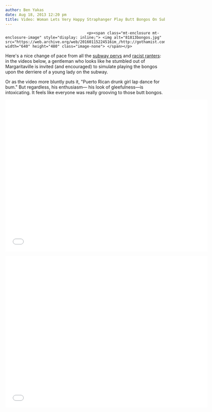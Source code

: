 ```yaml
---
author: Ben Yakas
date: Aug 18, 2013 12:20 pm
title: Video: Woman Lets Very Happy Straphanger Play Butt Bongos On Subway
---
```


	
										<p><span class="mt-enclosure mt-enclosure-image" style="display: inline;"> <img alt="81813bongos.jpg" src="https://web.archive.org/web/20160115224516im_/http://gothamist.com/attachments/byakas/81813bongos.jpg" width="640" height="480" class="image-none"> </span></p>

<p>Here&apos;s a nice change of pace from all the <a href="https://web.archive.org/web/20160115224516/http://gothamist.com/tags/subwayperv">subway pervs</a> and <a href="https://web.archive.org/web/20160115224516/http://gothamist.com/2013/04/06/video_preppy_drunk_racist_punishes.php">racist ranters</a>: in the videos below, a gentleman who looks like he stumbled out of Margaritaville is invited (and encouraged) to simulate playing the bongos upon the derriere of a young lady on the subway. </p>

<p>Or as the video more bluntly puts it, &quot;Puerto Rican drunk girl lap dance for bum.&quot; But regardless, his enthusiasm&#x2014; his look of gleefulness&#x2014;is intoxicating. It feels like everyone was really grooving to those butt bongos.</p>

<p><iframe width="640" height="480" src="//web.archive.org/web/20160115224516if_/http://www.youtube.com/embed/wRi-nwquofc" frameborder="0" allowfullscreen></iframe></p>

<p><iframe width="640" height="480" src="//web.archive.org/web/20160115224516if_/http://www.youtube.com/embed/ERqjuJM6oR4" frameborder="0" allowfullscreen></iframe></p>					
										
									
				
